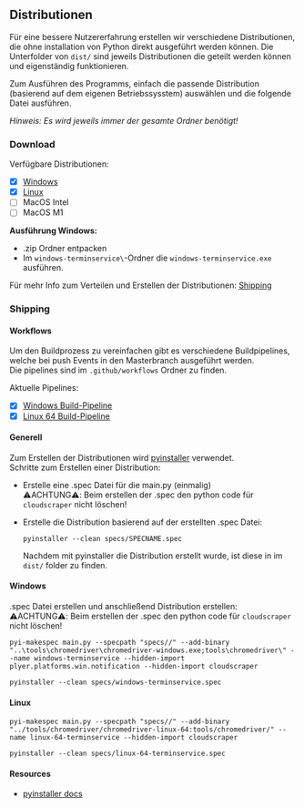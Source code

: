 ## Distributionen

Für eine bessere Nutzererfahrung erstellen wir verschiedene Distributionen, die ohne installation von Python direkt ausgeführt werden können. 
Die Unterfolder von `dist/` sind jeweils Distributionen die geteilt werden können und eigenständig funktionieren.

Zum Ausführen des Programms, einfach die passende Distribution (basierend auf dem eigenen Betriebssysstem) auswählen und die folgende Datei ausführen. 

*Hinweis: Es wird jeweils immer der gesamte Ordner benötigt!* 

### Download 
Verfügbare Distributionen:
- [x] [Windows](https://cntr.click/9ypzBLb)  
- [x] [Linux](https://cntr.click/6Q0PXkK) 
- [ ] MacOS Intel
- [ ] MacOS M1

**Ausführung Windows:** 
- .zip Ordner entpacken
- Im `windows-terminservice\`-Ordner die `windows-terminservice.exe` ausführen. 


Für mehr Info zum Verteilen und Erstellen der Distributionen: [Shipping](#Shipping)

### Shipping
#### Workflows
Um den Buildprozess zu vereinfachen gibt es verschiedene Buildpipelines, welche bei push Events in den Masterbranch ausgeführt werden.   
Die pipelines sind im `.github/workflows` Ordner zu finden. 

Aktuelle Pipelines:
- [x] [Windows Build-Pipeline](https://github.com/iamnotturner/vaccipy/actions/workflows/build_windows.yaml)
- [x] [Linux 64 Build-Pipeline](https://github.com/iamnotturner/vaccipy/actions/workflows/build_linux.yaml)

#### Generell

Zum Erstellen der Distributionen wird [pyinstaller](https://pyinstaller.readthedocs.io/en/stable/index.html) verwendet.  
Schritte zum Erstellen einer Distribution: 
- Erstelle eine .spec Datei für die main.py (einmalig)  
    ⚠️ACHTUNG⚠️: Beim erstellen der .spec den python code für `cloudscraper` nicht löschen! 

- Erstelle die Distribution basierend auf der erstellten .spec Datei:
    ```shell
    pyinstaller --clean specs/SPECNAME.spec
    ```
    Nachdem mit pyinstaller die Distribution erstellt wurde, ist diese in im `dist/` folder zu finden.  


#### Windows

.spec Datei erstellen und anschließend Distribution erstellen:  
⚠️ACHTUNG⚠️: Beim erstellen der .spec den python code für `cloudscraper` nicht löschen! 
```shell
pyi-makespec main.py --specpath "specs//" --add-binary "..\tools\chromedriver\chromedriver-windows.exe;tools\chromedriver\" --name windows-terminservice --hidden-import plyer.platforms.win.notification --hidden-import cloudscraper

pyinstaller --clean specs/windows-terminservice.spec
```     

#### Linux
```shell 
pyi-makespec main.py --specpath "specs//" --add-binary "../tools/chromedriver/chromedriver-linux-64:tools/chromedriver/" --name linux-64-terminservice --hidden-import cloudscraper

pyinstaller --clean specs/linux-64-terminservice.spec

```

#### Resources
- [pyinstaller docs](https://pyinstaller.readthedocs.io/en/stable/index.html)
